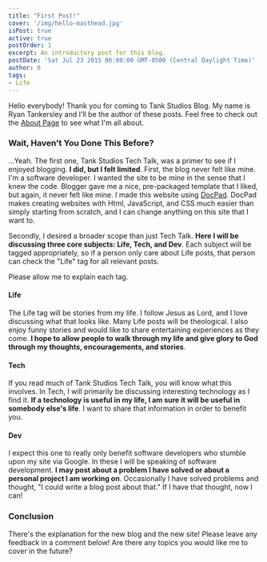 ```yaml
---
title: "First Post!"
cover: '/img/hello-masthead.jpg'
isPost: true
active: true
postOrder: 1
excerpt: An introductory post for this blog.
postDate: 'Sat Jul 23 2015 06:00:00 GMT-0500 (Central Daylight Time)'
author: 0
tags:
- Life
---
```


Hello everybody!  Thank you for coming to Tank Studios Blog.  My name is Ryan Tankersley 
and I'll be the author of these posts.  Feel free to check out the <a title="About Page" href="blog.tankstudios.net/about.html">About Page</a> to see what I'm all about.

<h3>Wait, Haven't You Done This Before?</h3>

...Yeah.  The first one, Tank Studios Tech Talk, was a primer to see if I enjoyed blogging.  <strong>I did, but I felt limited</strong>. 
First, the blog never felt like mine.  I'm a software developer.  I wanted the site to be mine in the sense that I knew the code.  Blogger gave me 
a nice, pre-packaged template that I liked, but again, it never felt like mine.  I made this website using <a title="DocPad" href="http://www.docpad.org/">DocPad</a>.
DocPad makes creating websites with Html, JavaScript, and CSS much easier than simply starting from scratch, and I can change anything on this site
that I want to.

Secondly, I desired a broader scope than just Tech Talk.  <strong>Here I will be discussing three core subjects: Life, Tech, and Dev</strong>.
Each subject will be tagged appropriately, so if a person only care about Life posts, that person can check the "Life" tag for all relevant posts.

Please allow me to explain each tag.

<h4>Life</h4>

The Life tag will be stories from my life.  I follow Jesus as Lord, and I love discussing what that looks like.  Many Life posts will be theological.
I also enjoy funny stories and would like to share entertaining experiences as they come.  <strong>I hope to allow people to walk through my life and
give glory to God through my thoughts, encouragements, and stories</strong>.

<h4>Tech</h4>

If you read much of Tank Studios Tech Talk, you will know what this involves.  In Tech, I will primarily be discussing interesting technology as I find it.
<strong>If a technology is useful in my life, I am sure it will be useful in somebody else's life</strong>.  I want to share that information in order to benefit you.

<h4>Dev</h4>

I expect this one to really only benefit software developers who stumble upon my site via Google.  In these I will be speaking of software development.
<strong>I may post about a problem I have solved or about a personal project I am working on</strong>.  Occasionally I have solved problems and thought, "I could write a blog post about that."
If I have that thought, now I can!

<h3>Conclusion</h3>

There's the explanation for the new blog and the new site!  Please leave any feedback in a comment below!  Are there any topics you would like me to cover in the future?